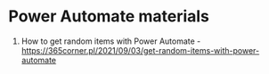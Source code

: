 # Power Automate materials

1. How to get random items with Power Automate - https://365corner.pl/2021/09/03/get-random-items-with-power-automate
 
